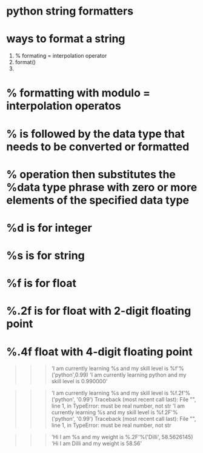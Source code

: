   
  # python string formatters
  # ways to format a string 
  1. % formating = interpolation operator
  2. format()
  3. 

  # % formatting with modulo = interpolation operatos
  # % is followed by the data type that needs to be converted or formatted
  # % operation then substitutes the %data type phrase with zero or more elements of the specified data type

  # %d is for integer
  # %s is for string
  # %f is for float
  # %.2f is for float with 2-digit floating point
  # %.4f float with 4-digit floating point
>>> 'I am currently learning %s and my skill level is %f'%('python',0.99)
'I am currently learning python and my skill level is 0.990000'

>>> 'I am currently learning %s and my skill level is %f.2f'%('python', '0.99')
Traceback (most recent call last):
  File "<stdin>", line 1, in <module>
TypeError: must be real number, not str
>>> 'I am currently learning %s and my skill level is %f.2F'%('python', '0.99')
Traceback (most recent call last):
  File "<stdin>", line 1, in <module>
TypeError: must be real number, not str

>>> 'Hi I am %s and my weight is %.2F'%('Dilli', 58.5626145)
'Hi I am Dilli and my weight is 58.56'
>>> 